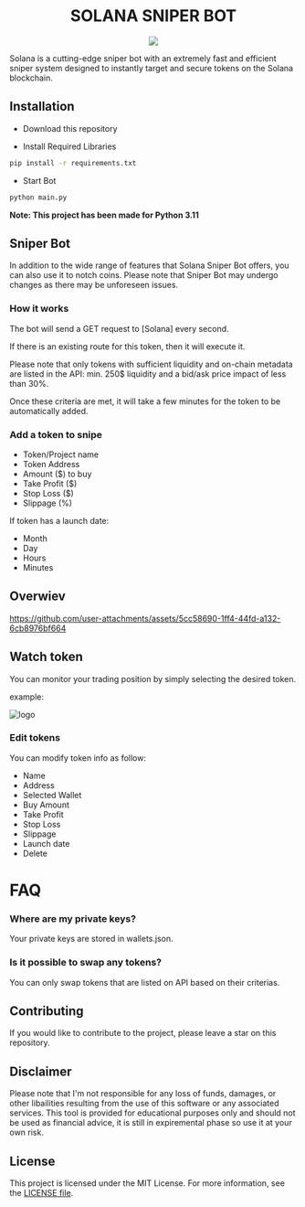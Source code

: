 <div align="center">
    <h1>SOLANA SNIPER BOT</h1>
</div>

<p align="center">
    <img src="https://img.shields.io/github/languages/top/KanaDevv/Solana-sniper-bot">
    <br>
</p>

Solana is a cutting-edge sniper bot with an extremely fast and efficient sniper system designed to instantly target and secure tokens on the Solana blockchain.

## Installation

- Download this repository

- Install Required Libraries

```sh
pip install -r requirements.txt
```

- Start Bot

```sh
python main.py
```

**Note: This project has been made for Python 3.11**

## Sniper Bot

In addition to the wide range of features that Solana Sniper Bot offers, you can also use it to notch coins. Please note that Sniper Bot may undergo changes as there may be unforeseen issues.

### How it works

The bot will send a GET request to [Solana] every second.

If there is an existing route for this token, then it will execute it.

Please note that only tokens with sufficient liquidity and on-chain metadata are listed in the API: min. 250$ liquidity and a bid/ask price impact of less than 30%.

Once these criteria are met, it will take a few minutes for the token to be automatically added.

### Add a token to snipe

- Token/Project name
- Token Address
- Amount ($) to buy
- Take Profit ($)
- Stop Loss ($)
- Slippage (%)

If token has a launch date:

- Month
- Day
- Hours
- Minutes

## Overwiev

https://github.com/user-attachments/assets/5cc58690-1ff4-44fd-a132-6cb8976bf664

## Watch token

You can monitor your trading position by simply selecting the desired token.

example:

![logo](https://github.com/user-attachments/assets/8ee1fe94-3337-41db-8013-1238fec00022)

### Edit tokens

You can modify token info as follow:

- Name
- Address
- Selected Wallet
- Buy Amount
- Take Profit
- Stop Loss
- Slippage
- Launch date
- Delete

# FAQ

### Where are my private keys?

Your private keys are stored in wallets.json.

### Is it possible to swap any tokens?

You can only swap tokens that are listed on API based on their criterias.

## Contributing

If you would like to contribute to the project, please leave a star on this repository.

## Disclaimer

Please note that I'm not responsible for any loss of funds, damages, or other libailities resulting from the use of this software or any associated services.
This tool is provided for educational purposes only and should not be used as financial advice, it is still in expiremental phase so use it at your own risk.

## License

This project is licensed under the MIT License. For more information, see the [LICENSE file](LICENSE).
